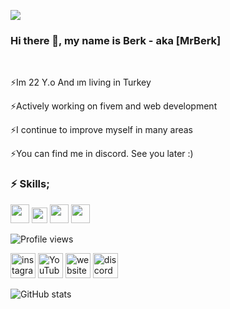 
![](https://media.giphy.com/media/H20uwbrYcIh0FUQSnP/giphy.gif)
 
### Hi there 👋, my name is Berk - aka [MrBerk]

<br>

⚡Im 22 Y.o And ım living in Turkey 

⚡Actively working on fivem and web development

⚡I continue to improve myself in many areas

⚡You can find me in discord. See you later :)

<h3>⚡ Skills; </h3>

<img src='https://www.pikpng.com/pngl/b/382-3820403_we-specialize-in-technologies-html-css-js-icons.png' height='30'> <img src='https://www.php.net/images/logos/new-php-logo.svg' height='25'>
<img src='https://cdn3.iconfinder.com/data/icons/logos-and-brands-adobe/512/267_Python-512.png' height='30'>
<img src='https://upload.wikimedia.org/wikipedia/commons/thumb/c/cf/Lua-Logo.svg/1024px-Lua-Logo.svg.png' height='30'>
<br>

![Profile views](https://gpvc.arturio.dev/MrBerkk)



[<img src='https://cdn4.iconfinder.com/data/icons/social-media-2210/24/Instagram-512.png' alt='instagram' height='40'>](https://www.instagram.com/mb_development0/)  [<img src='https://iconarchive.com/download/i98467/dakirby309/simply-styled/YouTube.ico' alt='YouTube' height='40'>](https://www.youtube.com/channel/UCuPeoRzSDcFTEedkCXBQnGA)  [<img src='https://emojipedia-us.s3.amazonaws.com/source/skype/289/globe-with-meridians_1f310.png' alt='website' height='40'>](https://mrberk.com) 
[<img src='https://www.freepnglogos.com/uploads/discord-logo-png/discord-logo-logodownload-download-logotipos-1.png' alt='discord' height='40'>](https://discord.gg/AwcXmGNyZ5)  

![GitHub stats](https://github-readme-stats.vercel.app/api?username=MrBerkk&show_icons=true) 
